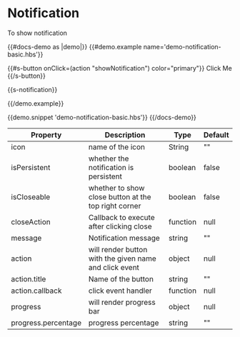# Notification

<p>To show notification</p>

{{#docs-demo as |demo|}}
{{#demo.example name='demo-notification-basic.hbs'}}

{{#s-button onClick=(action "showNotification") color="primary"}}
Click Me
{{/s-button}}

{{s-notification}}

{{/demo.example}}

{{demo.snippet 'demo-notification-basic.hbs'}}
{{/docs-demo}}

| Property           | Description                                                                  | Type    | Default |
| -----------------  | ---------------------------------------------------------------------------- | ------- | ------- |
| icon               | name of the icon                                                             | String  | ""      |
| isPersistent       | whether the notification is persistent                                       | boolean | false   |
| isCloseable        | whether to show close button at the top right corner                         | boolean | false   |
| closeAction        | Callback to execute after clicking close                                     | function| null    |
| message            | Notification message                                                         | string  | ""      |
| action             | will render button with the given name and click event                       | object  | null    |
| action.title       | Name of the button                                                           | string  | ""      |
| action.callback    | click event handler                                                          | function| null    |
| progress           | will render progress bar                                                     | object  | null    |
| progress.percentage| progress percentage                                                          | string  | ""      |
